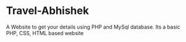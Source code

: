 # Travel-Abhishek
A Website to get your details using PHP and MySql database. Its a basic PHP, CSS, HTML based website 
